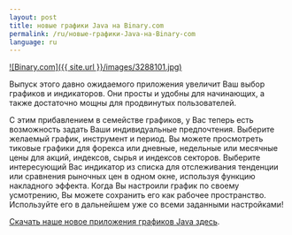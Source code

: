 ```yaml
---
layout: post
title: новые графики Java на Binary.com
permalink: /ru/новые-графики-Java-на-Binary-com
language: ru
---
```


[![Binary.com]({{ site.url }}/images/3288101.jpg)](https://www.binary.com/)

Выпуск этого давно ожидаемого приложения увеличит Ваш выбор графиков и индикаторов. Они просты и удобны для начинающих, а также достаточно мощны для продвинутых пользователей.

С этим прибавлением в семействе графиков, у Вас теперь есть возможность задать Ваши индивидуальные предпочтения. Выберите желаемый график, инструмент и период. Вы можете просмотреть тиковые графики для форекса или дневные, недельные или месячные цены для акций, индексов, сырья и индексов секторов. Выберите интересующий Вас индикатор из списка для отслеживания тенденции или сравнения рыночных цен в одном окне, используя функцию накладного эффекта. Когда Вы настроили график по своему усмотрению, Вы можете сохранить его как рабочее пространство. Используйте его в дальнейшем уже со всеми заданными настройками!

[Скачать наше новое приложения графиков Java здесь](https://www.binary.com).
